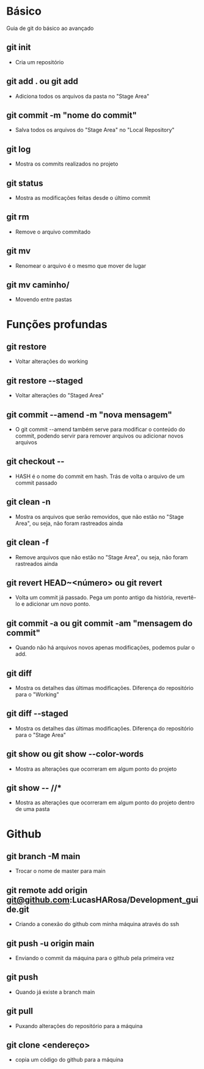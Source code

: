# Básico

Guia de git do básico ao avançado

## git init
- Cria um repositório

## git add . ou git add <file>
- Adiciona todos os arquivos da pasta no "Stage Area"

## git commit -m "nome do commit"
- Salva todos os arquivos do "Stage Area" no "Local Repository"

## git log
- Mostra os commits realizados no projeto

## git status
- Mostra as modificações feitas desde o último commit

## git rm <file>
- Remove o arquivo commitado

## git mv <nomeantigo> <nomenovo>
- Renomear o arquivo é o mesmo que mover de lugar

## git mv <file> caminho/<file>
- Movendo entre pastas

# Funções profundas
## git restore <file>
- Voltar alterações do working

## git restore --staged <file>
- Voltar alterações do "Staged Area"

## git commit --amend -m "nova mensagem"
- O git commit --amend também serve para modificar o conteúdo do commit, podendo servir para remover arquivos ou adicionar novos arquivos

## git checkout <HASH> -- <file>
- HASH é o nome do commit em hash. Trás de volta o arquivo de um commit passado

## git clean -n
- Mostra os arquivos que serão removidos, que não estão no "Stage Area", ou seja, não foram rastreados ainda

## git clean -f
- Remove arquivos que não estão no "Stage Area", ou seja, não foram rastreados ainda

## git revert HEAD~<número> ou git revert <HASH>
- Volta um commit já passado. Pega um ponto antigo da história, revertê-lo e adicionar um novo ponto.

## git commit -a ou git commit -am "mensagem do commit"
- Quando não há arquivos novos apenas modificações, podemos pular o add.

## git diff
- Mostra os detalhes das últimas modificações. Diferença do repositório para o "Working"

## git diff --staged
- Mostra os detalhes das últimas modificações. Diferença do repositório para o "Stage Area"

## git show <HASH> ou git show <HASH> --color-words
- Mostra as alterações que ocorreram em algum ponto do projeto

## git show <HASH> -- <pasta>/<pasta>/*
- Mostra as alterações que ocorreram em algum ponto do projeto dentro de uma pasta



# Github
## git branch -M main
- Trocar o nome de master para main
## git remote add origin git@github.com:LucasHARosa/Development_guide.git
- Criando a conexão do github com minha máquina através do ssh
## git push -u origin main 
- Enviando o commit da máquina para o github pela primeira vez
## git push
- Quando já existe a branch main
## git pull
- Puxando alterações do repositório para a máquina 
## git clone <endereço>
- copia um código do github para a máquina